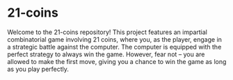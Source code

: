 # 21-coins

Welcome to the 21-coins repository! This project features an impartial combinatorial game involving 21 coins, where you, as the player, engage in a strategic battle against the computer. The computer is equipped with the perfect strategy to always win the game. However, fear not – you are allowed to make the first move, giving you a chance to win the game as long as you play perfectly.



